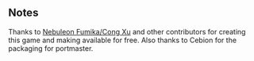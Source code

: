 ## Notes

Thanks to [Nebuleon Fumika/Cong Xu](https://github.com/cxong/FallingTime) and other contributors for creating this game and making available for free. Also thanks to Cebion for the packaging for portmaster.

